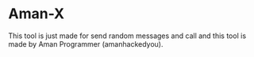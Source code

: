 # Aman-X

This tool is just made for send random messages and call and this tool is made by Aman Programmer (amanhackedyou).
